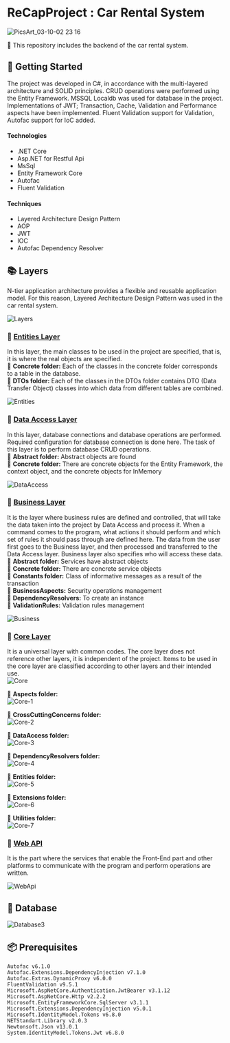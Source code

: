 # ReCapProject : Car Rental System
![PicsArt_03-10-02 23 16](https://user-images.githubusercontent.com/64933639/110552166-e041c580-8147-11eb-8edf-e7f790ca7baf.jpg)

:red_car: This repository includes the backend of the car rental system.

## :tada: Getting Started

The project was developed in C#, in accordance with the multi-layered architecture and SOLID principles. CRUD operations were performed using the Entity Framework. MSSQL Localdb was used for database in the project.
Implementations of JWT; Transaction, Cache, Validation and Performance aspects have been implemented. Fluent Validation support for Validation, 
Autofac support for IoC added.

#### Technologies
- .NET Core
- Asp.NET for Restful Api
- MsSql
- Entity Framework Core
- Autofac
- Fluent Validation

#### Techniques
- Layered Architecture Design Pattern
- AOP
- JWT
- IOC
- Autofac Dependency Resolver


## :books: Layers
N-tier application architecture provides a flexible and reusable application model. For this reason, Layered Architecture Design Pattern was used in the car rental system.

![Layers](https://user-images.githubusercontent.com/64933639/114248291-ff7a7f80-999f-11eb-8813-578c131eefbd.png)


### :orange_book: [Entities Layer](https://github.com/sedanurgulocak/ReCapProject/tree/master/Entities)
In this layer, the main classes to be used in the project are specified, that is, it is where the real objects are specified. <br/>
:open_file_folder: **Concrete folder:** Each of the classes in the concrete folder corresponds to a table in the database. <br/>
:open_file_folder: **DTOs folder:** Each of the classes in the DTOs folder contains DTO (Data Transfer Object) classes into which data from different tables are combined. <br/>

![Entities](https://user-images.githubusercontent.com/64933639/114242390-7eb58680-9993-11eb-9c87-1ed5cda98ab7.png)

### :green_book: [Data Access Layer](https://github.com/sedanurgulocak/ReCapProject/tree/master/DataAccess)
In this layer, database connections and database operations are performed. Required configuration for database connection is done here. The task of this layer is to perform database CRUD operations. <br/>
:open_file_folder: **Abstract folder:** Abstract objects are found <br/>
:open_file_folder: **Concrete folder:** There are concrete objects for the Entity Framework, the context object, and the concrete objects for InMemory <br/>

![DataAccess](https://user-images.githubusercontent.com/64933639/114242674-f84d7480-9993-11eb-938a-323121c42650.png)

### :blue_book: [Business Layer](https://github.com/sedanurgulocak/ReCapProject/tree/master/Business)
It is the layer where business rules are defined and controlled,  that will take the data taken into the project by Data Access and process it. When a command comes to the program, what actions it should perform and which set of rules it should pass through are defined here. The data from the user first goes to the Business layer, and then processed and transferred to the Data Access layer. Business layer also specifies who will access these data. <br/>
:open_file_folder: **Abstract folder:** Services have abstract objects <br/>
:open_file_folder: **Concrete folder:** There are concrete service objects <br/>
:open_file_folder: **Constants folder:** Class of informative messages as a result of the transaction <br/>
:open_file_folder: **BusinessAspects:** Security operations management <br/>
:open_file_folder: **DependencyResolvers:** To create an instance <br/>
:open_file_folder: **ValidationRules:** Validation rules management <br/>

![Business](https://user-images.githubusercontent.com/64933639/114242943-6003bf80-9994-11eb-8809-5385caf66689.png)

### :closed_book: [Core Layer](https://github.com/sedanurgulocak/ReCapProject/tree/master/Core)
It is a universal layer with common codes. The core layer does not reference other layers, it is independent of the project. Items to be used in the core layer are classified according to other layers and their intended use. <br/>
![Core](https://user-images.githubusercontent.com/64933639/114253563-62c1dd00-99b3-11eb-9c56-4e5d95fbc603.png)

:open_file_folder: **Aspects folder:**  <br/>
![Core-1](https://user-images.githubusercontent.com/64933639/114253586-779e7080-99b3-11eb-9aa0-f37a9836345a.png)

:open_file_folder: **CrossCuttingConcerns folder:**  <br/>
![Core-2](https://user-images.githubusercontent.com/64933639/114253613-7ff6ab80-99b3-11eb-95a6-0ccbe40ac1d1.png)

:open_file_folder: **DataAccess folder:** <br/>
![Core-3](https://user-images.githubusercontent.com/64933639/114253623-87b65000-99b3-11eb-9e69-08f57f5f9b66.png)

:open_file_folder: **DependencyResolvers folder:** <br/>
![Core-4](https://user-images.githubusercontent.com/64933639/114253624-8edd5e00-99b3-11eb-85f2-e2cf80267f59.png)

:open_file_folder: **Entities folder:** <br/>
![Core-5](https://user-images.githubusercontent.com/64933639/114253630-969d0280-99b3-11eb-9797-b626a30cabc5.png)

:open_file_folder: **Extensions folder:** <br/>
![Core-6](https://user-images.githubusercontent.com/64933639/114253635-9d2b7a00-99b3-11eb-87a2-c1e20e0a45a8.png)

:open_file_folder: **Utilities folder:** <br/>
![Core-7](https://user-images.githubusercontent.com/64933639/114253646-a3b9f180-99b3-11eb-9949-572c08f9e864.png)


### :open_book: [Web API](https://github.com/sedanurgulocak/ReCapProject/tree/master/WebAPI)
It is the part where the services that enable the Front-End part and other platforms to communicate with the program and perform operations are written.

![WebApi](https://user-images.githubusercontent.com/64933639/114243195-d86a8080-9994-11eb-80fa-3b6c3066defb.png)

## :floppy_disk: Database
![Database3](https://user-images.githubusercontent.com/64933639/114242441-8ecd6600-9993-11eb-9a76-6d34eb2ba565.png)



## :package: Prerequisites
```
Autofac v6.1.0
Autofac.Extensions.DependencyInjection v7.1.0
Autofac.Extras.DynamicProxy v6.0.0
FluentValidation v9.5.1
Microsoft.AspNetCore.Authentication.JwtBearer v3.1.12
Microsoft.AspNetCore.Http v2.2.2
Microsoft.EntityFrameworkCore.SqlServer v3.1.1
Microsoft.Extensions.DependencyInjection v5.0.1
Microsoft.IdentityModel.Tokens v6.8.0
NETStandart.Library v2.0.3
Newtonsoft.Json v13.0.1
System.IdentityModel.Tokens.Jwt v6.8.0

```

